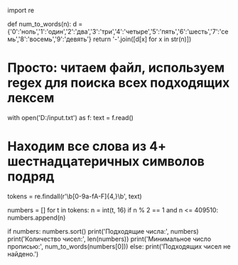 import re

def num_to_words(n):
    d = {'0':'ноль','1':'один','2':'два','3':'три','4':'четыре','5':'пять','6':'шесть','7':'семь','8':'восемь','9':'девять'}
    return '-'.join([d[x] for x in str(n)])

# Просто: читаем файл, используем regex для поиска всех подходящих лексем
with open('D:/input.txt') as f:
    text = f.read()

# Находим все слова из 4+ шестнадцатеричных символов подряд
tokens = re.findall(r'\b[0-9a-fA-F]{4,}\b', text)

numbers = []
for t in tokens:
    n = int(t, 16)
    if n % 2 == 1 and n <= 409510:
        numbers.append(n)

if numbers:
    numbers.sort()
    print('Подходящие числа:', numbers)
    print('Количество чисел:', len(numbers))
    print('Минимальное число прописью:', num_to_words(numbers[0]))
else:
    print('Подходящих чисел не найдено.')
